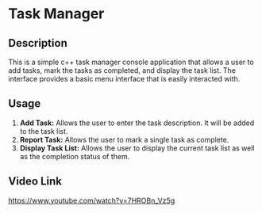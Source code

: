 # Task Manager #

## Description
This is a simple c++ task manager console application that allows a user to add tasks, mark the tasks as completed, and display the task list. The interface provides a basic menu interface that is easily interacted with.

## Usage
1. **Add Task:** Allows the user to enter the task description. It will be added to the task list.
2. **Report Task:** Allows the user to mark a single task as complete.
3. **Display Task List:** Allows the user to display the current task list as well as the completion status of them.

## Video Link
https://www.youtube.com/watch?v=7HROBn_Vz5g

